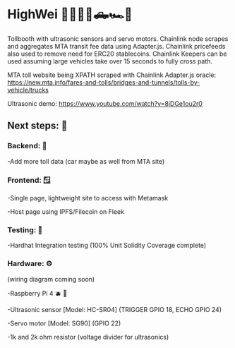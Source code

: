 # HighWei 🚦🚚🚙🚗🛻🏎️🚓

Tollbooth with ultrasonic sensors and servo motors. Chainlink node scrapes and aggregates MTA transit fee data using Adapter.js.
Chainlink pricefeeds also used to remove need for ERC20 stablecoins. Chainlink Keepers can be used assuming large vehicles take over 15 seconds to fully cross path.

MTA toll website being XPATH scraped with Chainlink Adapter.js oracle: https://new.mta.info/fares-and-tolls/bridges-and-tunnels/tolls-by-vehicle/trucks

Ultrasonic demo: https://www.youtube.com/watch?v=8jDGe1ou2r0

## Next steps: 🔭

### Backend: 🔨

-Add more toll data (car maybe as well from MTA site)

### Frontend: 🪟 

-Single page, lightweight site to access with Metamask

-Host page using IPFS/Filecoin on Fleek

### Testing: 🚧

-Hardhat Integration testing (100% Unit Solidity Coverage complete)

### Hardware: ⚙️

(wiring diagram coming soon)

-Raspberry Pi 4 🫐 🍓

-Ultrasonic sensor [Model: HC-SR04] (TRIGGER GPIO 18, ECHO GPIO 24)

-Servo motor [Model: SG90] (GPIO 22)

-1k and 2k ohm resistor (voltage divider for ultrasonics)
